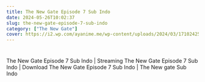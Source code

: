 ```yaml
---
title: The New Gate Episode 7 Sub Indo
date: 2024-05-26T10:02:37
slug: the-new-gate-episode-7-sub-indo
category: ["The New Gate"]
cover: https://i2.wp.com/ayanime.me/wp-content/uploads/2024/03/1710242531-7361-141857.jpg
---
```


# 
<p>The New Gate Episode 7 Sub Indo | Streaming The New Gate Episode 7 Sub Indo | Download The New Gate Episode 7 Sub Indo | The New gate Sub Indo</p>

